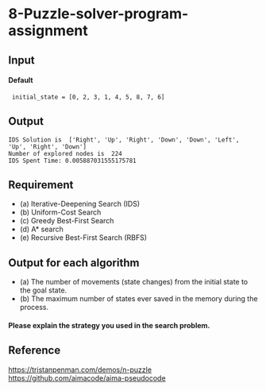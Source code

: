 # 8-Puzzle-solver-program-assignment

## Input


#### Default
```
 initial_state = [0, 2, 3, 1, 4, 5, 8, 7, 6]
```
 
## Output
 
```
IDS Solution is  ['Right', 'Up', 'Right', 'Down', 'Down', 'Left', 'Up', 'Right', 'Down']
Number of explored nodes is  224
IDS Spent Time: 0.005887031555175781
```

## Requirement
* (a) Iterative-Deepening Search (IDS)
* (b) Uniform-Cost Search
* (c) Greedy Best-First Search
* (d) A* search
* (e) Recursive Best-First Search (RBFS)

## Output for each algorithm
* (a) The number of movements (state changes) from the initial state to the goal state.
* (b) The maximum number of states ever saved in the memory during the process.
#### Please explain the strategy you used in the search problem.

## Reference
https://tristanpenman.com/demos/n-puzzle
https://github.com/aimacode/aima-pseudocode